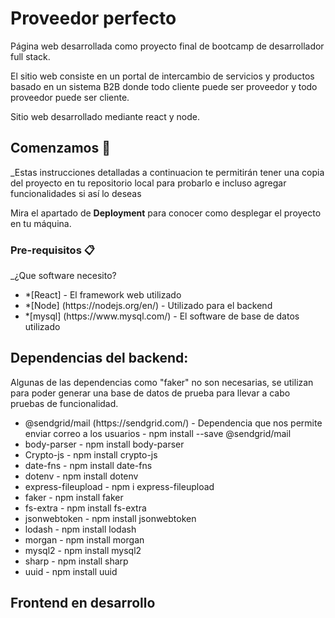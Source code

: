 # Proveedor perfecto

Página web desarrollada como proyecto final de bootcamp de desarrollador full stack.

El sitio web consiste en un portal de intercambio de servicios y productos basado en un sistema B2B donde todo cliente puede ser proveedor y todo proveedor puede ser cliente.

Sitio web desarrollado mediante react y node.

## Comenzamos 🚀

_Estas instrucciones detalladas a continuacion te permitirán tener una copia del proyecto en tu repositorio local para probarlo e incluso agregar funcionalidades si así lo deseas

Mira el apartado de **Deployment** para conocer como desplegar el proyecto en tu máquina.

### Pre-requisitos 📋

_¿Que software necesito?
<ul>
  <li>*[React] - El framework web utilizado</li>
  <li>*[Node] (https://nodejs.org/en/) - Utilizado para el backend</li>
  <li>*[mysql] (https://www.mysql.com/) - El software de base de datos utilizado </li>
 </ul>

<h2>Dependencias del backend:</h2>
<p>Algunas de las dependencias como "faker" no son necesarias, se utilizan para poder generar una base de datos de prueba para llevar a cabo pruebas de funcionalidad. </p>
<ul>
  <li>@sendgrid/mail (https://sendgrid.com/) - Dependencia que nos permite enviar correo a los usuarios - npm install --save @sendgrid/mail </li>
  <li>body-parser - npm install body-parser</li>
  <li>Crypto-js - npm install crypto-js</li>
  <li>date-fns - npm install date-fns</li>
  <li>dotenv - npm install dotenv</li>
  <li>express-fileupload - npm i express-fileupload</li>
  <li>faker - npm install faker</li>
  <li>fs-extra - npm install fs-extra</li>
  <li>jsonwebtoken - npm install jsonwebtoken</li>
  <li>lodash - npm install lodash</li>
  <li>morgan - npm install morgan</li>
  <li>mysql2 - npm install mysql2</li>
  <li>sharp - npm install sharp</li>
  <li>uuid - npm install uuid</li>
</ul>

<h2>Frontend en desarrollo</h2>


